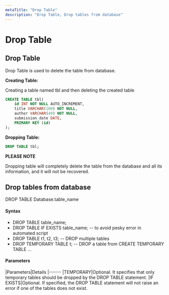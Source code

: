 ```yaml
---
metaTitle: "Drop Table"
description: "Drop Table, Drop tables from database"
---
```


# Drop Table



## Drop Table


Drop Table is used to delete the table from database.

**Creating Table:**

Creating a table named tbl and then deleting the created table

```sql
CREATE TABLE tbl(
    id INT NOT NULL AUTO_INCREMENT,
    title VARCHAR(100) NOT NULL,
    author VARCHAR(40) NOT NULL,
    submission_date DATE,
    PRIMARY KEY (id)
);

```

**Dropping Table:**

```sql
DROP TABLE tbl;

```

> 
**PLEASE NOTE**
<p>Dropping table will completely delete the table from the database and
all its information, and it will not be recovered.</p>




## Drop tables from database


DROP TABLE Database.table_name



#### Syntax


- DROP TABLE table_name;
- DROP TABLE IF EXISTS table_name;  -- to avoid pesky error in automated script
- DROP TABLE t1, t2, t3;   -- DROP multiple tables
- DROP TEMPORARY TABLE t;  -- DROP a table from CREATE TEMPORARY TABLE ...



#### Parameters


|Parameters|Details
|------
|TEMPORARY|Optional. It specifies that only temporary tables should be dropped by the DROP TABLE statement.
|IF EXISTS|Optional. If specified, the DROP TABLE statement will not raise an error if one of the tables does not exist.


